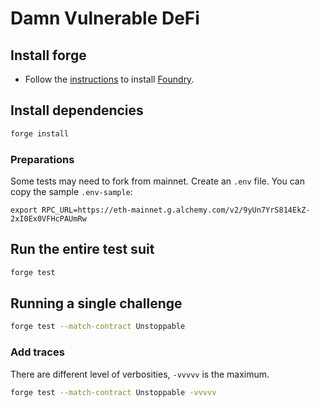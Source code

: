 # Damn Vulnerable DeFi

## Install forge

* Follow the [instructions](https://book.getfoundry.sh/getting-started/installation.html) to install [Foundry](https://github.com/foundry-rs/foundry).

## Install dependencies

```bash
forge install
```

### Preparations

Some tests may need to fork from mainnet. Create an `.env` file. You can copy the sample `.env-sample`:

```
export RPC_URL=https://eth-mainnet.g.alchemy.com/v2/9yUn7YrS814EkZ-2xI0Ex0VFHcPAUmRw
```

## Run the entire test suit

```bash
forge test
```

## Running a single challenge

```bash
forge test --match-contract Unstoppable
```

### Add traces

There are different level of verbosities, `-vvvvv` is the maximum.

```bash
forge test --match-contract Unstoppable -vvvvv
```
